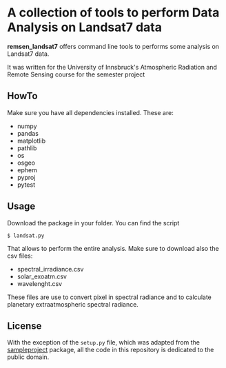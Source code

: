 # A collection of tools to perform Data Analysis on Landsat7 data

**remsen_landsat7** offers command line tools to performs some analysis on Landsat7 data.

It was written for the University of Innsbruck's Atmospheric Radiation and Remote Sensing
course for the semester project

## HowTo

Make sure you have all dependencies installed. These are:
- numpy
- pandas
- matplotlib
- pathlib
- os
- osgeo
- ephem
- pyproj
- pytest

## Usage
Download the package in your folder. You can find the script

    $ landsat.py


That allows to perform the entire analysis. 
Make sure to download also the csv files:
- spectral_irradiance.csv
- solar_exoatm.csv
- wavelenght.csv

These files are use to convert pixel in spectral radiance and to calculate planetary extraatmospheric spectral radiance. 

## License

With the exception of the ``setup.py`` file, which was adapted from the
[sampleproject](https://github.com/pypa/sampleproject) package, all the
code in this repository is dedicated to the public domain.
